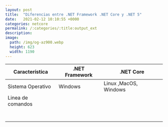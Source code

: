 ```yaml
---
layout: post
title:  "Diferencias entre .NET Framework .NET Core y .NET 5"
date:   2021-02-12 10:10:55 +0000
categories: netcore
permalink: /:categories/:title:output_ext
description:
image:
  path: /img/og-az900.webp
  height: 623
  width: 1190
---
```



Característica    | .NET Framework      |  .NET Core
------------------| --------------------|-----------
Sistema Operativo |   Windows           |  Linux ,MacOS, Windows
Linea de comandos|    |
|    |
|    |
|    |
|    |
|    |
|    |
|    |

